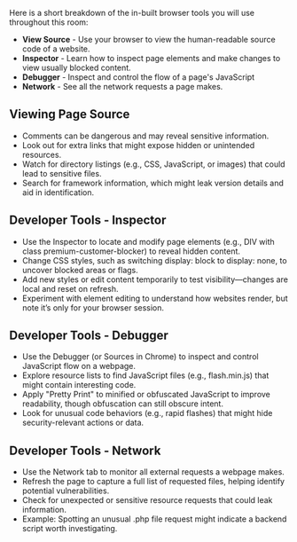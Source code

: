   
Here is a short breakdown of the in-built browser tools you will use throughout this room:
- **View Source** - Use your browser to view the human-readable source code of a website.
- **Inspector** - Learn how to inspect page elements and make changes to view usually blocked content.
- **Debugger** - Inspect and control the flow of a page's JavaScript
- **Network** - See all the network requests a page makes.
## Viewing Page Source

- Comments can be dangerous and may reveal sensitive information.
- Look out for extra links that might expose hidden or unintended resources.
- Watch for directory listings (e.g., CSS, JavaScript, or images) that could lead to sensitive files.
- Search for framework information, which might leak version details and aid in identification.

## Developer Tools - Inspector

- Use the Inspector to locate and modify page elements (e.g., DIV with class premium-customer-blocker) to reveal hidden content.
- Change CSS styles, such as switching display: block to display: none, to uncover blocked areas or flags.
- Add new styles or edit content temporarily to test visibility—changes are local and reset on refresh.
- Experiment with element editing to understand how websites render, but note it’s only for your browser session.

## Developer Tools - Debugger

- Use the Debugger (or Sources in Chrome) to inspect and control JavaScript flow on a webpage.
- Explore resource lists to find JavaScript files (e.g., flash.min.js) that might contain interesting code.
- Apply "Pretty Print" to minified or obfuscated JavaScript to improve readability, though obfuscation can still obscure intent.
- Look for unusual code behaviors (e.g., rapid flashes) that might hide security-relevant actions or data.

## Developer Tools - Network

- Use the Network tab to monitor all external requests a webpage makes.
- Refresh the page to capture a full list of requested files, helping identify potential vulnerabilities.
- Check for unexpected or sensitive resource requests that could leak information.
- Example: Spotting an unusual .php file request might indicate a backend script worth investigating.